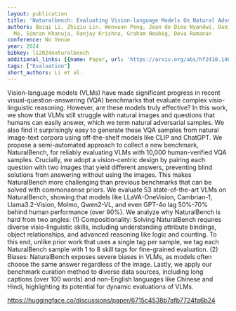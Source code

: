```yaml
---
layout: publication
title: 'Naturalbench: Evaluating Vision-language Models On Natural Adversarial Samples'
authors: Baiqi Li, Zhiqiu Lin, Wenxuan Peng, Jean de Dieu Nyandwi, Daniel Jiang, Zixian
  Ma, Simran Khanuja, Ranjay Krishna, Graham Neubig, Deva Ramanan
conference: No Venue
year: 2024
bibkey: li2024naturalbench
additional_links: [{name: Paper, url: 'https://arxiv.org/abs/hf2410.14669'}]
tags: ["Evaluation"]
short_authors: Li et al.
---
```

Vision-language models (VLMs) have made significant progress in recent visual-question-answering (VQA) benchmarks that evaluate complex visio-linguistic reasoning. However, are these models truly effective? In this work, we show that VLMs still struggle with natural images and questions that humans can easily answer, which we term natural adversarial samples. We also find it surprisingly easy to generate these VQA samples from natural image-text corpora using off-the-shelf models like CLIP and ChatGPT. We propose a semi-automated approach to collect a new benchmark, NaturalBench, for reliably evaluating VLMs with 10,000 human-verified VQA samples. Crucially, we adopt a vision-centric design by pairing each question with two images that yield different answers, preventing blind solutions from answering without using the images. This makes NaturalBench more challenging than previous benchmarks that can be solved with commonsense priors. We evaluate 53 state-of-the-art VLMs on NaturalBench, showing that models like LLaVA-OneVision, Cambrian-1, Llama3.2-Vision, Molmo, Qwen2-VL, and even GPT-4o lag 50%-70% behind human performance (over 90%). We analyze why NaturalBench is hard from two angles: (1) Compositionality: Solving NaturalBench requires diverse visio-linguistic skills, including understanding attribute bindings, object relationships, and advanced reasoning like logic and counting. To this end, unlike prior work that uses a single tag per sample, we tag each NaturalBench sample with 1 to 8 skill tags for fine-grained evaluation. (2) Biases: NaturalBench exposes severe biases in VLMs, as models often choose the same answer regardless of the image. Lastly, we apply our benchmark curation method to diverse data sources, including long captions (over 100 words) and non-English languages like Chinese and Hindi, highlighting its potential for dynamic evaluations of VLMs.

https://huggingface.co/discussions/paper/6715c4538b7afb7724fa6b24